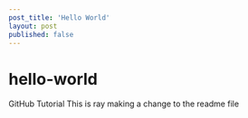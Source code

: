 ```yaml
---
post_title: 'Hello World'
layout: post
published: false
---
```

# hello-world
GitHub Tutorial
This is ray making a change to the readme file
